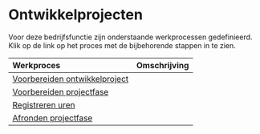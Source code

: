# Ontwikkelprojecten

Voor deze bedrijfsfunctie zijn onderstaande werkprocessen gedefinieerd. Klik op de link op het proces met de bijbehorende stappen in te zien.

Werkproces | Omschrijving
:--- | :---
[Voorbereiden ontwikkelproject](voorbereiden-ontwikkelproject/) | 
[Voorbereiden projectfase](voorbereiden-projectfase/) | 
[Registreren uren](registreren-uren/) | 
[Afronden projectfase](afronden-projectfase/) | 

